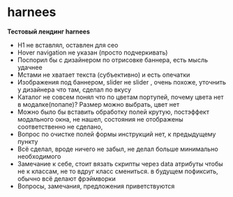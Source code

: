 # harnees
__Тестовый лендинг harnees__

- H1 не вставлял, оставлен для сео
- Hover navigation не указан (просто подчеркивать)
- Поспорил бы с дизайнером по отрисовке баннера, есть мысль удачнее
- Мстами не хватает текста (субъективно) и есть опечатки
- Изображения под баннером, slider не slider , очень похоже, уточнить у дизайнера что там, сделал по вкусу
- Каталог не совсем понял что по цветам портупей, почему цвета нет в модалке(попапе)? Размер можно выбрать, цвет нет
- Можно было бы вставить обработку полей крутую, постэффект модального окна, не нашел, состояния не отображены соответственно не сделано,
- Вопрос по очистке полей формы инструкций нет, к предыдущему пункту
- Всё сделал, вроде ничего не забыл, не делал больше минимально необходимого
- Замечание к себе, стоит вязать скрипты через data атрибуты чтобы не к классам, не то вдруг класс смениться. в будущем пофиксить, обычно всё делают фрэймворки
- Вопросы, замечания, предложения приветствуются
